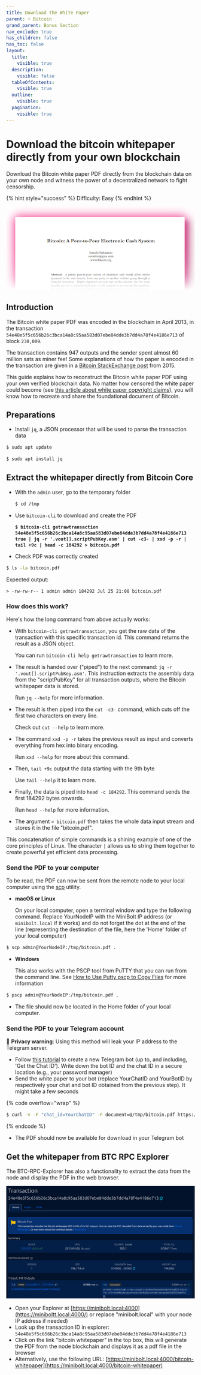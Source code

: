 ```yaml
---
title: Download the White Paper
parent: + Bitcoin
grand_parent: Bonus Section
nav_exclude: true
has_children: false
has_toc: false
layout:
  title:
    visible: true
  description:
    visible: false
  tableOfContents:
    visible: true
  outline:
    visible: true
  pagination:
    visible: true
---
```


# Download the bitcoin whitepaper directly from your own blockchain

Download the Bitcoin white paper PDF directly from the blockchain data on your own node and witness the power of a decentralized network to fight censorship.

{% hint style="success" %}
Difficulty: Easy
{% endhint %}

![](../../images/paper-pink.png)

## Introduction

The Bitcoin white paper PDF was encoded in the blockchain in April 2013, in the transaction `54e48e5f5c656b26c3bca14a8c95aa583d07ebe84dde3b7dd4a78f4e4186e713` of block `230,009`.

The transaction contains 947 outputs and the sender spent almost 60 million sats as miner fee! Some explanations of how the paper is encoded in the transaction are given in a [Bitcoin StackExchange post](https://bitcoin.stackexchange.com/questions/35959/how-is-the-whitepaper-decoded-from-the-blockchain-tx-with-1000x-m-of-n-multisi/35970#35970) from 2015.

This guide explains how to reconstruct the Bitcoin white paper PDF using your own verified blockchain data. No matter how censored the white paper could become (see [this article about white paper copyright claims](https://bitcoinmagazine.com/business/copa-suing-craig-wright-over-bitcoin-white-paper-claims)), you will know how to recreate and share the foundational document of Bitcoin.

## Preparations

* Install `jq`, a JSON processor that will be used to parse the transaction data

```sh
$ sudo apt update
```

```bash
$ sudo apt install jq
```

## Extract the whitepaper directly from Bitcoin Core

*   With the `admin` user, go to the temporary folder

    ```sh
    $ cd /tmp
    ```
*   Use `bitcoin-cli` to download and create the PDF

    <pre class="language-sh" data-overflow="wrap"><code class="lang-sh"><strong>$ bitcoin-cli getrawtransaction 54e48e5f5c656b26c3bca14a8c95aa583d07ebe84dde3b7dd4a78f4e4186e713 true | jq -r '.vout[].scriptPubKey.asm' | cut -c3- | xxd -p -r | tail +9c | head -c 184292 > bitcoin.pdf
    </strong></code></pre>
* Check PDF was correctly created

```bash
$ ls -la bitcoin.pdf
```

Expected output:

```
> -rw-rw-r-- 1 admin admin 184292 Jul 25 21:08 bitcoin.pdf
```

### How does this work?

Here's how the long command from above actually works:

*   With `bitcoin-cli getrawtransaction`, you get the raw data of the transaction with this specific transaction id. This command returns the result as a JSON object.

    You can run `bitcoin-cli help getrawtransaction` to learn more.
*   The result is handed over ("piped") to the next command: `jq -r '.vout[].scriptPubKey.asm'`. This instruction extracts the assembly data from the "scriptPubKey" for all transaction outputs, where the Bitcoin whitepaper data is stored.

    Run `jq --help` for more information.
*   The result is then piped into the `cut -c3-` command, which cuts off the first two characters on every line.

    Check out `cut --help` to learn more.
*   The command `xxd -p -r` takes the previous result as input and converts everything from hex into binary encoding.

    Run `xxd --help` for more about this command.
*   Then, `tail +9c` output the data starting with the 9th byte

    Use `tail --help` it to learn more.
*   Finally, the data is piped into `head -c 184292`. This command sends the first 184292 bytes onwards.

    Run `head --help` for more information.
* The argument `> bitcoin.pdf` then takes the whole data input stream and stores it in the file "bitcoin.pdf".

This concatenation of simple commands is a shining example of one of the core principles of Linux. The character `|` allows us to string them together to create powerful yet efficient data processing.

### Send the PDF to your computer

To be read, the PDF can now be sent from the remote node to your local computer using the [scp](https://www.man7.org/linux/man-pages/man1/scp.1.html) utility.

*   **macOS or Linux**

    On your local computer, open a terminal window and type the following command. Replace YourNodeIP with the MiniBolt IP address (or `minibolt.local` if it works) and do not forget the dot at the end of the line (representing the destination of the file, here the 'Home' folder of your local computer)

```sh
$ scp admin@YourNodeIP:/tmp/bitcoin.pdf .
```

*   **Windows**

    This also works with the PSCP tool from PuTTY that you can run from the command line. See [How to Use Putty pscp to Copy Files](https://tonyteaches.tech/putty-pscp-tutorial/) for more information

```sh
$ pscp admin@YourNodeIP:/tmp/bitcoin.pdf .
```

* The file should now be located in the Home folder of your local computer.

### Send the PDF to your Telegram account

🚨 **Privacy warning**: Using this method will leak your IP address to the Telegram server.

* Follow [this tutorial](https://www.shellhacks.com/telegram-api-send-message-personal-notification-bot/) to create a new Telegram bot (up to, and including, 'Get the Chat ID'). Write down the bot ID and the chat ID in a secure location (e.g., your password manager)
* Send the white paper to your bot (replace YourChatID and YourBotID by respectively your chat and bot ID obtained from the previous step). It might take a few seconds

{% code overflow="wrap" %}
```sh
$ curl -v -F "chat_id=YourChatID" -F document=@/tmp/bitcoin.pdf https://api.telegram.org/botYourBotID/sendDocument
```
{% endcode %}

* The PDF should now be available for download in your Telegram bot

## Get the whitepaper from BTC RPC Explorer

The BTC-RPC-Explorer has also a functionality to extract the data from the node and display the PDF in the web browser.

![](../../images/white-paper-transac.png)

* Open your Explorer at [https://minibolt.local:4000](https://miniboltt.local:4000/) or replace "minibolt.local" with your node IP address if needed)
* Look up the transaction ID in explorer: `54e48e5f5c656b26c3bca14a8c95aa583d07ebe84dde3b7dd4a78f4e4186e713`
* Click on the link "bitcoin whitepaper" in the top box, this will generate the PDF from the node blockchain and displays it as a pdf file in the browser
* Alternatively, use the following URL: [https://minibolt.local:4000/bitcoin-whitepaper](https://minibolt.local:4000/bitcoin-whitepaper)
